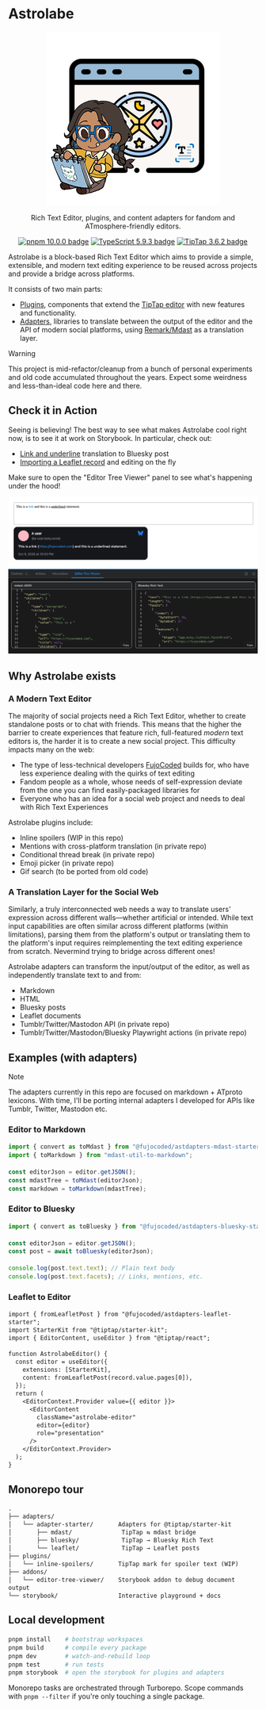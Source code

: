 # Astrolabe

<div align="center">

![Astrolabe logo](./astrolabe.png)

Rich Text Editor, plugins, and content adapters for fandom and
ATmosphere-friendly editors.

<a href="https://pnpm.io/"><img alt="pnpm 10.0.0 badge"
src="https://img.shields.io/badge/pnpm-10.0.0-yellow" /></a> <a
href="https://www.typescriptlang.org/"><img alt="TypeScript 5.9.3 badge"
src="https://img.shields.io/badge/TypeScript-5.9.3-blue" /></a> <a
href="https://tiptap.dev/"><img alt="TipTap 3.6.2 badge"
src="https://img.shields.io/badge/TipTap-3.6.2-green" /></a>

</div>

Astrolabe is a block-based Rich Text Editor which aims to provide a simple,
extensible, and modern text editing experience to be reused across projects and
provide a bridge across platforms.

It consists of two main parts:

- [Plugins](./plugins/), components that extend the [TipTap
  editor](https://tiptap.dev/docs) with new features and functionality.
- [Adapters](./adapters/), libraries to translate between the output of the
  editor and the API of modern social platforms, using
  [Remark/Mdast](https://github.com/remarkjs/remark) as a translation layer.

> [!WARNING]
>
> This project is mid-refactor/cleanup from a bunch of personal experiments and
> old code accumulated throughout the years. Expect some weirdness and
> less-than-ideal code here and there.

## Check it in Action

Seeing is believing! The best way to see what makes Astrolabe cool right now, is
to see it at work on Storybook. In particular, check out:

- [Link and
  underline](https://astrolabe-editor.netlify.app/?path=/story/adapters-starter-bluesky--link-and-underline)
  translation to Bluesky post
- [Importing a Leaflet
  record](https://astrolabe-editor.netlify.app/?path=/story/adapters-starter-leaflet-from--base-lexicon) and editing on the fly

Make sure to open the "Editor Tree Viewer" panel to see what's happening under
the hood!

![Storybook preview for link and underline](./storybook.png)

## Why Astrolabe exists

### A Modern Text Editor

The majority of social projects need a Rich Text Editor, whether to create
standalone posts or to chat with friends. This means that the higher the barrier
to create experiences that feature rich, full-featured _modern_ text editors is,
the harder it is to create a new social project. This difficulty impacts many on
the web:

- The type of less-technical developers [FujoCoded](https://fujocoded.com)
  builds for, who have less experience dealing with the quirks of text editing
- Fandom people as a whole, whose needs of self-expression deviate from the one
  you can find easily-packaged libraries for
- Everyone who has an idea for a social web project and needs to deal with Rich
  Text Experiences

Astrolabe plugins include:

- Inline spoilers (WIP in this repo)
- Mentions with cross-platform translation (in private repo)
- Conditional thread break (in private repo)
- Emoji picker (in private repo)
- Gif search (to be ported from old code)

### A Translation Layer for the Social Web

Similarly, a truly interconnected web needs a way to translate users' expression
across different walls—whether artificial or intended. While text input
capabilities are often similar across different platforms (within limitations),
parsing them from the platform's output or translating them to the platform's
input requires reimplementing the text editing experience from scratch.
Nevermind trying to bridge across different ones!

Astrolabe adapters can transform the input/output of the editor, as well as
independently translate text to and from:

- Markdown
- HTML
- Bluesky posts
- Leaflet documents
- Tumblr/Twitter/Mastodon API (in private repo)
- Tumblr/Twitter/Mastodon/Bluesky Playwright actions (in private repo)

## Examples (with adapters)

> [!NOTE]
>
> The adapters currently in this repo are focused on markdown + ATproto
> lexicons. With time, I'll be porting internal adapters I developed for APIs
> like Tumblr, Twitter, Mastodon etc.

### Editor to Markdown

```typescript
import { convert as toMdast } from "@fujocoded/astdapters-mdast-starter";
import { toMarkdown } from "mdast-util-to-markdown";

const editorJson = editor.getJSON();
const mdastTree = toMdast(editorJson);
const markdown = toMarkdown(mdastTree);
```

### Editor to Bluesky

```typescript
import { convert as toBluesky } from "@fujocoded/astdapters-bluesky-starter";

const editorJson = editor.getJSON();
const post = await toBluesky(editorJson);

console.log(post.text.text); // Plain text body
console.log(post.text.facets); // Links, mentions, etc.
```

### Leaflet to Editor

```tsx
import { fromLeafletPost } from "@fujocoded/astdapters-leaflet-starter";
import StarterKit from "@tiptap/starter-kit";
import { EditorContent, useEditor } from "@tiptap/react";

function AstrolabeEditor() {
  const editor = useEditor({
    extensions: [StarterKit],
    content: fromLeafletPost(record.value.pages[0]),
  });
  return (
    <EditorContext.Provider value={{ editor }}>
      <EditorContent
        className="astrolabe-editor"
        editor={editor}
        role="presentation"
      />
    </EditorContext.Provider>
  );
}
```

## Monorepo tour

```
.
├── adapters/
│   └── adapter-starter/       Adapters for @tiptap/starter-kit
│       ├── mdast/              TipTap ⇆ mdast bridge
│       ├── bluesky/            TipTap → Bluesky Rich Text
│       └── leaflet/            TipTap → Leaflet posts
├── plugins/
│   └── inline-spoilers/       TipTap mark for spoiler text (WIP)
├── addons/
│   └── editor-tree-viewer/    Storybook addon to debug document output
└── storybook/                 Interactive playground + docs
```

## Local development

```bash
pnpm install    # bootstrap workspaces
pnpm build      # compile every package
pnpm dev        # watch-and-rebuild loop
pnpm test       # run tests
pnpm storybook  # open the storybook for plugins and adapters
```

Monorepo tasks are orchestrated through Turborepo. Scope commands with `pnpm
--filter` if you're only touching a single package.
